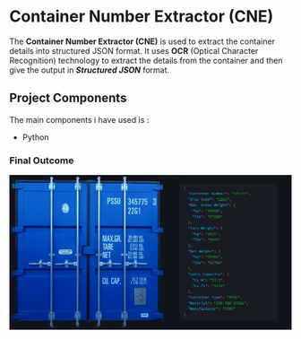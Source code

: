 # Container Number Extractor (CNE)
The **Container Number Extractor (CNE)** is used to extract the container details into structured JSON format. It uses **OCR** (Optical Character Recognition) technology to extract the details from the container and then give the output in ***Structured JSON*** format.

## Project Components
The main components i have used is :
- Python
  



### Final Outcome
![screenshot](images/image.jpg)
